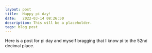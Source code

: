 ```yaml
---
layout: post
title:  Happy pi day!
date:   2022-03-14 08:26:50
description: This will be a placeholder.
tags: blog post
---
```


Here is a post for pi day and myself bragging that I know pi to the 52nd decimal place.
